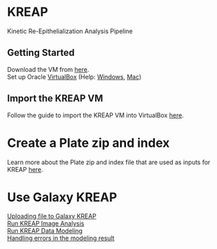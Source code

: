 # [](#header-1)KREAP

Kinetic Re-Epithelialization Analysis Pipeline 

## [](#header-2)Getting Started

Download the VM from [here](https://bioinf-galaxian.erasmusmc.nl/owncloud/index.php/s/jWpkIJJ8q3kS3bX/download).  
Set up Oracle [VirtualBox](https://www.virtualbox.org/) (Help: [Windows](virtual_box_setup_windows), [Mac](virtual_box_setup_mac))

## [](#header-3)Import the KREAP VM

Follow the guide to import the KREAP VM into VirtualBox [here](setup_kreap).

# [](#header-1)Create a Plate zip and index  
  
Learn more about the Plate zip and index file that are used as inputs for KREAP [here](file_formats).  

# [](#header-1)Use Galaxy KREAP

[Uploading file to Galaxy KREAP](use_kreap_upload)  
[Run KREAP Image Analysis](use_kreap_analysis)  
[Run KREAP Data Modeling](use_kreap_modeling)  
[Handling errors in the modeling result](use_kreap_model_error)
